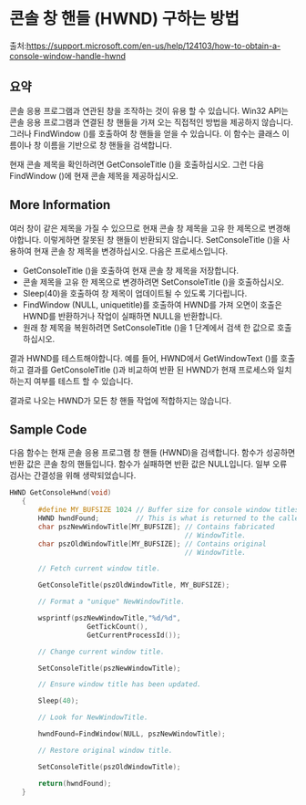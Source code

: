 # 콘솔 창 핸들 (HWND) 구하는 방법

출처:<https://support.microsoft.com/en-us/help/124103/how-to-obtain-a-console-window-handle-hwnd>

## 요약

콘솔 응용 프로그램과 연관된 창을 조작하는 것이 유용 할 수 있습니다. Win32 API는 콘솔 응용 프로그램과 연결된 창 핸들을 가져 오는 직접적인 방법을 제공하지 않습니다. 그러나 FindWindow ()를 호출하여 창 핸들을 얻을 수 있습니다. 이 함수는 클래스 이름이나 창 이름을 기반으로 창 핸들을 검색합니다.

현재 콘솔 제목을 확인하려면 GetConsoleTitle ()을 호출하십시오. 그런 다음 FindWindow ()에 현재 콘솔 제목을 제공하십시오.



## More Information

여러 창이 같은 제목을 가질 수 있으므로 현재 콘솔 창 제목을 고유 한 제목으로 변경해야합니다. 이렇게하면 잘못된 창 핸들이 반환되지 않습니다. SetConsoleTitle ()을 사용하여 현재 콘솔 창 제목을 변경하십시오. 다음은 프로세스입니다.

- GetConsoleTitle ()을 호출하여 현재 콘솔 창 제목을 저장합니다.
- 콘솔 제목을 고유 한 제목으로 변경하려면 SetConsoleTitle ()을 호출하십시오.
- Sleep(40)을 호출하여 창 제목이 업데이트될 수 있도록 기다립니다.
- FindWindow (NULL, uniquetitle)를 호출하여 HWND를 가져 오면이 호출은 HWND를 반환하거나 작업이 실패하면 NULL을 반환합니다.
- 원래 창 제목을 복원하려면 SetConsoleTitle ()을 1 단계에서 검색 한 값으로 호출하십시오.

결과 HWND를 테스트해야합니다. 예를 들어, HWND에서 GetWindowText ()를 호출하고 결과를 GetConsoleTitle ()과 비교하여 반환 된 HWND가 현재 프로세스와 일치하는지 여부를 테스트 할 수 있습니다.

결과로 나오는 HWND가 모든 창 핸들 작업에 적합하지는 않습니다.



## Sample Code

다음 함수는 현재 콘솔 응용 프로그램 창 핸들 (HWND)을 검색합니다. 함수가 성공하면 반환 값은 콘솔 창의 핸들입니다. 함수가 실패하면 반환 값은 NULL입니다. 일부 오류 검사는 간결성을 위해 생략되었습니다.

```c++
HWND GetConsoleHwnd(void)
   {
       #define MY_BUFSIZE 1024 // Buffer size for console window titles.
       HWND hwndFound;         // This is what is returned to the caller.
       char pszNewWindowTitle[MY_BUFSIZE]; // Contains fabricated
                                           // WindowTitle.
       char pszOldWindowTitle[MY_BUFSIZE]; // Contains original
                                           // WindowTitle.

       // Fetch current window title.

       GetConsoleTitle(pszOldWindowTitle, MY_BUFSIZE);

       // Format a "unique" NewWindowTitle.

       wsprintf(pszNewWindowTitle,"%d/%d",
                   GetTickCount(),
                   GetCurrentProcessId());

       // Change current window title.

       SetConsoleTitle(pszNewWindowTitle);

       // Ensure window title has been updated.

       Sleep(40);

       // Look for NewWindowTitle.

       hwndFound=FindWindow(NULL, pszNewWindowTitle);

       // Restore original window title.

       SetConsoleTitle(pszOldWindowTitle);

       return(hwndFound);
   }
```

